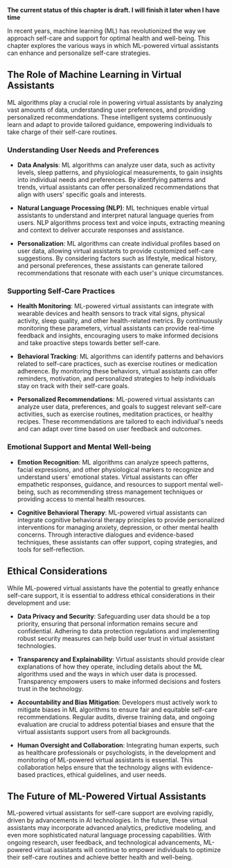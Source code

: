 **The current status of this chapter is draft. I will finish it later when I have time**

In recent years, machine learning (ML) has revolutionized the way we approach self-care and support for optimal health and well-being. This chapter explores the various ways in which ML-powered virtual assistants can enhance and personalize self-care strategies.

The Role of Machine Learning in Virtual Assistants
--------------------------------------------------

ML algorithms play a crucial role in powering virtual assistants by analyzing vast amounts of data, understanding user preferences, and providing personalized recommendations. These intelligent systems continuously learn and adapt to provide tailored guidance, empowering individuals to take charge of their self-care routines.

### Understanding User Needs and Preferences

* **Data Analysis**: ML algorithms can analyze user data, such as activity levels, sleep patterns, and physiological measurements, to gain insights into individual needs and preferences. By identifying patterns and trends, virtual assistants can offer personalized recommendations that align with users' specific goals and interests.

* **Natural Language Processing (NLP)**: ML techniques enable virtual assistants to understand and interpret natural language queries from users. NLP algorithms process text and voice inputs, extracting meaning and context to deliver accurate responses and assistance.

* **Personalization**: ML algorithms can create individual profiles based on user data, allowing virtual assistants to provide customized self-care suggestions. By considering factors such as lifestyle, medical history, and personal preferences, these assistants can generate tailored recommendations that resonate with each user's unique circumstances.

### Supporting Self-Care Practices

* **Health Monitoring**: ML-powered virtual assistants can integrate with wearable devices and health sensors to track vital signs, physical activity, sleep quality, and other health-related metrics. By continuously monitoring these parameters, virtual assistants can provide real-time feedback and insights, encouraging users to make informed decisions and take proactive steps towards better self-care.

* **Behavioral Tracking**: ML algorithms can identify patterns and behaviors related to self-care practices, such as exercise routines or medication adherence. By monitoring these behaviors, virtual assistants can offer reminders, motivation, and personalized strategies to help individuals stay on track with their self-care goals.

* **Personalized Recommendations**: ML-powered virtual assistants can analyze user data, preferences, and goals to suggest relevant self-care activities, such as exercise routines, meditation practices, or healthy recipes. These recommendations are tailored to each individual's needs and can adapt over time based on user feedback and outcomes.

### Emotional Support and Mental Well-being

* **Emotion Recognition**: ML algorithms can analyze speech patterns, facial expressions, and other physiological markers to recognize and understand users' emotional states. Virtual assistants can offer empathetic responses, guidance, and resources to support mental well-being, such as recommending stress management techniques or providing access to mental health resources.

* **Cognitive Behavioral Therapy**: ML-powered virtual assistants can integrate cognitive behavioral therapy principles to provide personalized interventions for managing anxiety, depression, or other mental health concerns. Through interactive dialogues and evidence-based techniques, these assistants can offer support, coping strategies, and tools for self-reflection.

Ethical Considerations
----------------------

While ML-powered virtual assistants have the potential to greatly enhance self-care support, it is essential to address ethical considerations in their development and use:

* **Data Privacy and Security**: Safeguarding user data should be a top priority, ensuring that personal information remains secure and confidential. Adhering to data protection regulations and implementing robust security measures can help build user trust in virtual assistant technologies.

* **Transparency and Explainability**: Virtual assistants should provide clear explanations of how they operate, including details about the ML algorithms used and the ways in which user data is processed. Transparency empowers users to make informed decisions and fosters trust in the technology.

* **Accountability and Bias Mitigation**: Developers must actively work to mitigate biases in ML algorithms to ensure fair and equitable self-care recommendations. Regular audits, diverse training data, and ongoing evaluation are crucial to address potential biases and ensure that the virtual assistants support users from all backgrounds.

* **Human Oversight and Collaboration**: Integrating human experts, such as healthcare professionals or psychologists, in the development and monitoring of ML-powered virtual assistants is essential. This collaboration helps ensure that the technology aligns with evidence-based practices, ethical guidelines, and user needs.

The Future of ML-Powered Virtual Assistants
-------------------------------------------

ML-powered virtual assistants for self-care support are evolving rapidly, driven by advancements in AI technologies. In the future, these virtual assistants may incorporate advanced analytics, predictive modeling, and even more sophisticated natural language processing capabilities. With ongoing research, user feedback, and technological advancements, ML-powered virtual assistants will continue to empower individuals to optimize their self-care routines and achieve better health and well-being.
